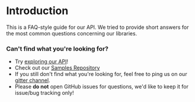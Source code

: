 # Introduction
This is a FAQ-style guide for our API. We tried to provide short answers for the most common questions concerning our libraries.

### Can't find what you're looking for? 
- Try [exploring our API](../api/index.md)! 
- Check out our [Samples Repository](https://github.com/SixLabors/Samples)
- If you still don't find what you're looking for, feel free to ping us on our [gitter channel](https://gitter.im/ImageSharp/General).
- Please **do not** open GitHub issues for questions, we'd like to keep it for issue/bug tracking only!